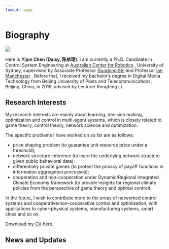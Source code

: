```yaml
---
layout: page
---
```


# Biography

<img src="https://chyj528.github.io/yijunchen.jpg">

<p class="noindent">

Here is **Yijun Chen (Daisy, 陈依珺)**. I am currently a Ph.D. Candidate in 
Control System Engineering
at [Australian Center for Robotics](https://www.sydney.edu.au/engineering/our-research/robotics-and-intelligent-systems/australian-centre-for-field-robotics.html)
, University of Sydney, supervised by Associate
Professor [Guodong Shi](https://www.sydney.edu.au/engineering/about/our-people/academic-staff/guodong-shi.html)
and
Professor [Ian Manchester](https://www.sydney.edu.au/engineering/about/our-people/academic-staff/ian-manchester.html)
. Before that, I received my bachelor’s degree in Digital Media Technology from
Beijing University of Posts and Telecommunications, Beijing, China, in 2019,
advised by Lecturer Rongfeng Li.

</p>

## Research Interests

<p class="noindent">

My research interests are mainly about learning, decision making, optimization
and control in multi-agent systems, which is closely related to game theory,
control theory, network science and optimization.

The specific problems I have worked on so far are as follows:

- price shaping problem (to guarantee unit resource price under a threshold);
- network structure inference (to learn the underlying network structure given
  public behavioral data);
- differentially private games (to protect the privacy of payoff functions in
  information aggregation processes);
- cooperation and non-cooperation under Dynamic/Regional Integrated Climate
  Economy framework (to provide insights for regional climate policies from the
  perspective of game theory and optimal control).

In the future, I wish to contribute more to the areas of networked control
systems and cooperative/non-cooperative control and optimization, with
applications to cyber-physical systems, manufacturing systems, smart cities and
so on.

Download my [CV](https://chyj528.github.io/CV-Yijun_Chen.pdf) here.

</p>

## News and Updates
